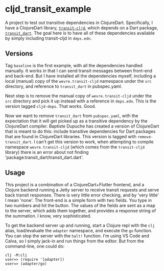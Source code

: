 # cljd_transit_example

A project to test out transitive dependencies in ClojureDart. Specifically, I
have a ClojureDart library,
[`transit-cljd`](https://github.com/wevre/transit-cljd), which depends on a Dart
package, [`transit_dart`](https://github.com/wevre/transit-dart). The goal here
is to have all of these dependencies available by simply including transit-cljd
in `deps.edn`.

## Versions

Tag `baseline` is the first example, with all the dependencies handled manually.
It works in that I can send transit messages between front-end and back-end. But
I have installed all the dependencies myself, including a local (manual) copy of
the `wevre.transit-cljd` namespace under the `src` directory, and reference to
`transit_dart` in pubspec.yaml.

Next step is to remove the manual copy of `wevre.transit-cljd` under the `src`
directory and pick it up instead with a reference in `deps.edn`. This is the
version tagged `cljd-deps`. That works. Good.

Now we want to remove `transit_dart` from `pubspec.yaml`, with the expectation
that it will get picked up as a transitive dependency by the ClojureDart
compiler. Baptiste Dupuche has created a version of ClojureDart that is meant to
do this: include transitive dependencies for Dart packages that are found in
ClojureDart libraries. This version is tagged with `remove-transit_dart`. I
can't get this version to work, when attempting to compile namespace
`wevre.transit-cljd` (which comes from the `transit-cljd` library) there is an
error about not finding 'package:transit_dart/transit_dart.dart'.

## Usage

This project is a combination of a ClojureDart+Flutter frontend, and a Clojure
backend running a Jetty server to receive transit requests and serve back
transit responses. There is very little error checking, and by 'very little' I
mean 'none'. The front-end is a simple form with two fields. You type in two
numbers and hit the button. The values of the fields are sent as a map to the
server, which adds them together, and provides a response string of the
summation. I know, very sophisticated.

To get the backend server up and running, start a Clojure repl with the `clj`
alias, load/evaluate the `adapter` namespace, and execute the `go` function. You
can stop the server with the `halt!` function. I'm using VS Code and Calva, so I
simply jack-in and run things from the editor. But from the command-line, one
could do:

```
clj -M:clj
user=> (require '[adapter])
user=> (adapter/go)
```
